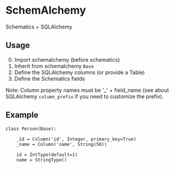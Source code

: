 SchemAlchemy
===========

Schematics + SQLAlchemy


## Usage

0. Import schemalchemy (before schematics)
1. Inherit from schemalchemy `Base`
2. Define the SQLAlchemy columns (or provide a Table)
3. Define the Schematics fields

Note: Column property names must be '_' + field_name (see about SQLAlchemy
    `column_prefix` if you need to customize the prefix).


## Example

    class Person(Base):

        _id = Column('id', Integer, primary_key=True)
        _name = Column('name', String(50))

        id = IntType(default=1)
        name = StringType()


